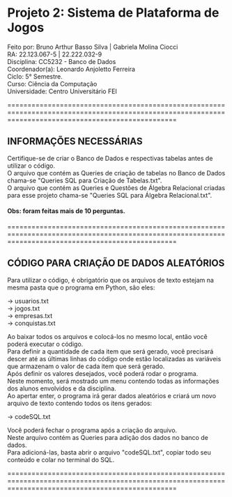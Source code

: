 # Projeto 2: Sistema de Plataforma de Jogos

Feito por: Bruno Arthur Basso Silva | Gabriela Molina Ciocci 
<br>
RA: 22.123.067-5 | 22.222.032-9 
<br>
Disciplina: CC5232 - Banco de Dados
<br>
Coordenador(a): Leonardo Anjoletto Ferreira
<br>
Ciclo: 5° Semestre. 
<br>
Curso: Ciência da Computação
<br>
Universidade: Centro Universitário FEI

======================================================================================================================================================

## INFORMAÇÕES NECESSÁRIAS

Certifique-se de criar o Banco de Dados e respectivas tabelas antes de utilizar o código.
<br>
O arquivo que contém as Queries de criação de tabelas no Banco de Dados chama-se "Queries SQL para Criação de Tabelas.txt".
<br>
O arquivo que contém as Queries e Questões de Álgebra Relacional criadas para esse projeto chama-se "Queries SQL para Álgebra Relacional.txt".
<br>
#### Obs: foram feitas mais de 10 perguntas.

======================================================================================================================================================

## CÓDIGO PARA CRIAÇÃO DE DADOS ALEATÓRIOS

Para utilizar o código, é obrigatório que os arquivos de texto estejam na mesma pasta que o programa em Python, são eles:

   -> usuarios.txt
   <br>
   -> jogos.txt
   <br>
   -> empresas.txt
   <br>
   -> conquistas.txt

Ao baixar todos os arquivos e colocá-los no mesmo local, então você poderá executar o código.
<br>
Para definir a quantidade de cada item que será gerado, você precisará descer até as últimas linhas do código onde estão localizadas as variáveis que armazenam o valor de cada item que será gerado.
<br>
Após definir os valores desejados, você poderá rodar o programa.
<br>
Neste momento, será mostrado um menu contendo todas as informações dos alunos envolvidos e da disciplina.
<br>
Ao apertar enter, o programa irá gerar dados aleatórios e criará um novo arquivo de texto contendo todos os itens gerados:

   -> codeSQL.txt

Você poderá fechar o programa após a criação do arquivo.
<br>
Neste arquivo contém as Queries para adição dos dados no banco de dados.
<br>
Para adicioná-las, basta abrir o arquivo "codeSQL.txt", copiar todo seu conteúdo e colar no terminal do SQL.

======================================================================================================================================================
